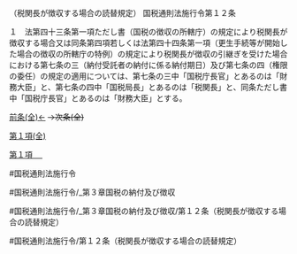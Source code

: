 （税関長が徴収する場合の読替規定）
国税通則法施行令第１２条

１　法第四十三条第一項ただし書（国税の徴収の所轄庁）の規定により税関長が徴収する場合又は同条第四項若しくは法第四十四条第一項（更生手続等が開始した場合の徴収の所轄庁の特例）の規定により税関長が徴収の引継ぎを受けた場合における第七条の三（納付受託者の納付に係る納付期日）及び第七条の四（権限の委任）の規定の適用については、第七条の三中「国税庁長官」とあるのは「財務大臣」と、第七条の四中「国税局長」とあるのは「税関長」と、同条ただし書中「国税庁長官」とあるのは「財務大臣」とする。

[前条(全)←](国税通則法施行＿令＿第１１条_.md)  ~~→次条(全)~~

[第１項(全)](国税通則法施行＿令＿第１２条第１項_.md)  

[第１項 　 ](国税通則法施行＿令＿第１２条第１項.md)  

#国税通則法施行令

#国税通則法施行令/_第３章国税の納付及び徴収

#国税通則法施行令/_第３章国税の納付及び徴収/第１２条（税関長が徴収する場合の読替規定）

#国税通則法施行令/第１２条（税関長が徴収する場合の読替規定）

